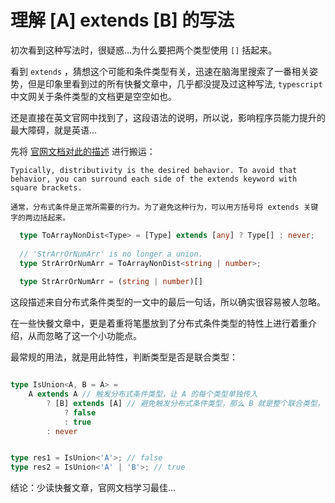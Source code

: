# 理解 [A] extends [B] 的写法

初次看到这种写法时，很疑惑...为什么要把两个类型使用 `[]` 括起来。

看到 `extends` ，猜想这个可能和条件类型有关，迅速在脑海里搜索了一番相关姿势，但是印象里看到过的所有快餐文章中，几乎都没提及过这种写法, `typescript` 中文网关于条件类型的文档更是空空如也。

还是直接在英文官网中找到了，这段语法的说明，所以说，影响程序员能力提升的最大障碍，就是英语...

先将 [官网文档对此的描述](https://www.typescriptlang.org/docs/handbook/2/conditional-types.html) 进行搬运：

    Typically, distributivity is the desired behavior. To avoid that behavior, you can surround each side of the extends keyword with square brackets.

    通常，分布式条件是正常所需要的行为。为了避免这种行为，可以用方括号将 extends 关键字的两边括起来。

```typescript
  type ToArrayNonDist<Type> = [Type] extends [any] ? Type[] : never;
  
  // 'StrArrOrNumArr' is no longer a union.
  type StrArrOrNumArr = ToArrayNonDist<string | number>;
            
  type StrArrOrNumArr = (string | number)[]
```

这段描述来自分布式条件类型的一文中的最后一句话，所以确实很容易被人忽略。

在一些快餐文章中，更是着重将笔墨放到了分布式条件类型的特性上进行着重介绍，从而忽略了这一个小功能点。

最常规的用法，就是用此特性，判断类型是否是联合类型：

```typescript

type IsUnion<A, B = A> =
    A extends A // 触发分布式条件类型，让 A 的每个类型单独传入
        ? [B] extends [A] // 避免触发分布式条件类型，那么 B 就是整个联合类型，依次进行判断...
            ? false
            : true
        : never


type res1 = IsUnion<'A'>; // false
type res2 = IsUnion<'A' | 'B'>; // true

```

结论：少读快餐文章，官网文档学习最佳...